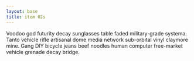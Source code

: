 ```yaml
---
layout: base
title: item 02s
---
```


Voodoo god futurity decay sunglasses table faded military-grade systema. Tanto vehicle rifle artisanal dome media network sub-orbital vinyl claymore mine. Gang DIY bicycle jeans beef noodles human computer free-market vehicle grenade decay bridge. 